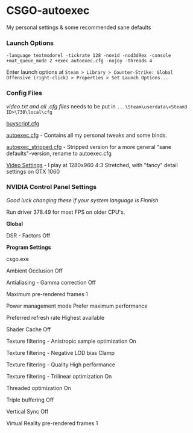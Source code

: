 # CSGO-autoexec
My personal settings &amp; some recommended sane defaults


### Launch Options
    -language textmodorel -tickrate 128 -novid -nod3d9ex -console +mat_queue_mode 2 +exec autoexec.cfg -nojoy -threads 4

Enter launch options at
`Steam > Library > Counter-Strike: Global Offensive (right-click) > Properties > Set Launch Options...`



### Config Files

*video.txt and all .cfg files* needs to be put in `...\Steam\userdata\<Steam3 ID>\730\local\cfg`


[buyscript.cfg](buyscript.cfg)


[autoexec.cfg](autoexec.cfg) - Contains all my personal tweaks and some binds.


[autoexec_stripped.cfg](autoexec.cfg) - Stripped version for a more general "sane defaults"-version, rename to autoexec.cfg


[Video Settings](video.txt) - I play at 1280x960 4:3 Stretched, with "fancy" detail settings on GTX 1060



### NVIDIA Control Panel Settings

*Good luck changing these if your system language is Finnish* 

Run driver 378.49 for most FPS on older CPU's.

**Global**

DSR - Factors    Off


**Program Settings**

csgo.exe

Ambient Occlusion					Off

Antialiasing - Gamma correction		Off

Maximum pre-rendered frames			1

Power management mode               Prefer maximum performance

Preferred refresh rate              Highest available

Shader Cache                        Off

Texture filtering - Anistropic sample optimization          On

Texture filtering - Negative LOD bias                       Clamp

Texture filtering - Quality                                 High performance

Texture filtering - Trilinear optimization                  On

Threaded optimization                                       On

Triple buffering                                            Off

Vertical Sync                                               Off

Virtual Reality pre-rendered frames                         1
